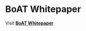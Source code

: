 # BoAT Whitepaper
Visit [**BoAT Whitepaper**](https://aitos-io.github.io/BoAT-X-Framework/en-us/BoAT_Blockchain_IoT_Module_Product_White_Paper_en.pdf)
